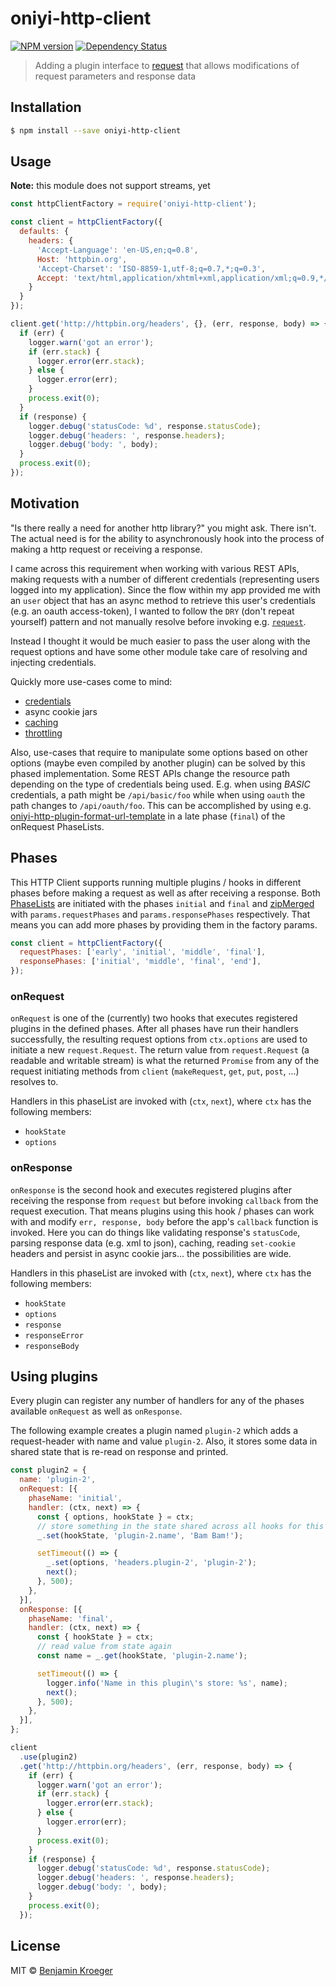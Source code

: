 # oniyi-http-client  
[![NPM version][npm-image]][npm-url] [![Dependency Status][daviddm-image]][daviddm-url]
> Adding a plugin interface to [request](https://www.npmjs.com/package/request) that allows modifications of request parameters and response data

## Installation

```sh
$ npm install --save oniyi-http-client
```

## Usage

**Note:** this module does not support streams, yet

```js
const httpClientFactory = require('oniyi-http-client');

const client = httpClientFactory({
  defaults: {
    headers: {
      'Accept-Language': 'en-US,en;q=0.8',
      Host: 'httpbin.org',
      'Accept-Charset': 'ISO-8859-1,utf-8;q=0.7,*;q=0.3',
      Accept: 'text/html,application/xhtml+xml,application/xml;q=0.9,*/*;q=0.8'
    }
  }
});

client.get('http://httpbin.org/headers', {}, (err, response, body) => {
  if (err) {
    logger.warn('got an error');
    if (err.stack) {
      logger.error(err.stack);
    } else {
      logger.error(err);
    }
    process.exit(0);
  }
  if (response) {
    logger.debug('statusCode: %d', response.statusCode);
    logger.debug('headers: ', response.headers);
    logger.debug('body: ', body);
  }
  process.exit(0);
});
```

## Motivation
"Is there really a need for another http library?" you might ask. There isn't. The actual need is for the ability to asynchronously hook into the process of making a http request or receiving a response.

I came across this requirement when working with various REST APIs, making requests with a number of different credentials (representing users logged into my application). Since the flow within my app provided me with an `user` object that has an async method to retrieve this user's credentials (e.g. an oauth access-token), I wanted to follow the `DRY` (don't repeat yourself) pattern and not manually resolve before invoking e.g. [`request`](https://www.npmjs.com/package/request).

Instead I thought it would be much easier to pass the user along with the request options and have some other module take care of resolving and injecting credentials.

Quickly more use-cases come to mind:
* [credentials](https://www.npmjs.com/package/oniyi-http-plugin-credentials)
* async cookie jars
* [caching](https://www.npmjs.com/package/oniyi-cache)
* [throttling](https://www.npmjs.com/package/oniyi-limiter)

Also, use-cases that require to manipulate some options based on other options (maybe even compiled by another plugin) can be solved by this phased implementation. Some REST APIs change the resource path depending on the type of credentials being used. E.g. when using *BASIC* credentials, a path might be `/api/basic/foo` while when using `oauth` the path changes to `/api/oauth/foo`. This can be accomplished by using e.g. [oniyi-http-plugin-format-url-template](https://www.npmjs.com/package/oniyi-http-plugin-format-url-template) in a late phase (`final`) of the onRequest PhaseLists.

## Phases
This HTTP Client supports running multiple plugins / hooks in different phases before making a request as well as after receiving a response. Both [PhaseLists](https://github.com/strongloop/loopback-phase/blob/master/lib/phase-list.js) are initiated with the phases `initial` and `final` and [zipMerged](https://github.com/strongloop/loopback-phase/blob/master/lib/phase-list.js#L164) with `params.requestPhases` and `params.responsePhases` respectively. That means you can add more phases by providing them in the factory params.

```js
const client = httpClientFactory({
  requestPhases: ['early', 'initial', 'middle', 'final'],
  responsePhases: ['initial', 'middle', 'final', 'end'],
});
```

### onRequest
`onRequest` is one of the (currently) two hooks that executes registered plugins in the defined phases. After all phases have run their handlers successfully, the resulting request options from `ctx.options` are used to initiate a new `request.Request`. The return value from `request.Request` (a readable and writable stream) is what the returned `Promise` from any of the request initiating methods from `client` (`makeRequest`, `get`, `put`, `post`, ...) resolves to.

Handlers in this phaseList are invoked with (`ctx`, `next`), where `ctx` has the following members:
* `hookState`
* `options`

### onResponse
`onResponse` is the second hook and executes registered plugins after receiving the response from `request` but before invoking `callback` from the request execution. That means plugins using this hook / phases can work with and modify `err, response, body` before the app's `callback` function is invoked. Here you can do things like validating response's `statusCode`, parsing response data (e.g. xml to json), caching, reading `set-cookie` headers and persist in async cookie jars... the possibilities are wide.

Handlers in this phaseList are invoked with (`ctx`, `next`), where `ctx` has the following members:
* `hookState`
* `options`
* `response`
* `responseError`
* `responseBody`

## Using plugins

Every plugin can register any number of handlers for any of the phases available `onRequest` as well as `onResponse`.

The following example creates a plugin named `plugin-2` which adds a request-header with name and value `plugin-2`.
Also, it stores some data in shared state that is re-read on response and printed.

```js
const plugin2 = {
  name: 'plugin-2',
  onRequest: [{
    phaseName: 'initial',
    handler: (ctx, next) => {
      const { options, hookState } = ctx;
      // store something in the state shared across all hooks for this request
      _.set(hookState, 'plugin-2.name', 'Bam Bam!');

      setTimeout(() => {
        _.set(options, 'headers.plugin-2', 'plugin-2');
        next();
      }, 500);
    },
  }],
  onResponse: [{
    phaseName: 'final',
    handler: (ctx, next) => {
      const { hookState } = ctx;
      // read value from state again
      const name = _.get(hookState, 'plugin-2.name');

      setTimeout(() => {
        logger.info('Name in this plugin\'s store: %s', name);
        next();
      }, 500);
    },
  }],
};

client
  .use(plugin2)
  .get('http://httpbin.org/headers', (err, response, body) => {
    if (err) {
      logger.warn('got an error');
      if (err.stack) {
        logger.error(err.stack);
      } else {
        logger.error(err);
      }
      process.exit(0);
    }
    if (response) {
      logger.debug('statusCode: %d', response.statusCode);
      logger.debug('headers: ', response.headers);
      logger.debug('body: ', body);
    }
    process.exit(0);
  });

```

## License

MIT © [Benjamin Kroeger]()


[npm-image]: https://badge.fury.io/js/oniyi-http-client.svg
[npm-url]: https://npmjs.org/package/oniyi-http-client
[daviddm-image]: https://david-dm.org/benkroeger/oniyi-http-client.svg?theme=shields.io
[daviddm-url]: https://david-dm.org/benkroeger/oniyi-http-client
